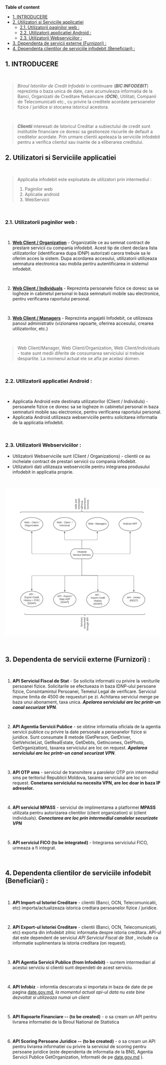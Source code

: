 **Table of content**

- [1. INTRODUCERE](#1-introducere)
- [2. Utilizatori si Serviciile applicatiei](#2-utilizatori-si-serviciile-applicatiei)
  - [2.1. Utilizatorii paginilor web :](#21-utilizatorii-paginilor-web-)
  - [2.2. Utilizatorii applicatiei Android :](#22-utilizatorii-applicatiei-android-)
  - [2.3. Utilizatorii Webserviciilor :](#23-utilizatorii-webserviciilor-)
- [3. Dependenta de servicii externe (Furnizori) :](#3-dependenta-de-servicii-externe-furnizori-)
- [4. Dependenta clientilor de serviciile infodebit (Beneficiari) :](#4-dependenta-clientilor-de-serviciile-infodebit-beneficiari-)

## 1. INTRODUCERE

<br/>

> *Biroul Istoriilor de Credit Infodebi* in continuare (***BIC INFODEBIT***) reprezinta o baza unica de date, care acumuleaza informatia de la Banci, Organizatii de Creditare Nebancare (***OCN***), Utilitati, Companii de Telecomunicatii etc., cu privire la creditele acordate persoanelor fizice / juridice si stocarea istoricul acestora.

<br/>

> ***Clientii*** interesati de Istoricul Creditar a subiectului de credit sunt institutiile financiare ce doresc sa gestioneze riscurile de default a creditelor acordate. Prin urmare clientii apeleaza la serviciile infodebit pentru a verifica clientul sau inainte de a eliberarea creditului.


## 2. Utilizatori si Serviciile applicatiei

<br/>

> Applicatia infodebit este exploatata de utilizatori prin intermediul :
> 1. Paginilor web
> 2. Aplicatie android
> 3. WebServicii 

<br/>

### 2.1. Utilizatorii paginilor web :

<br/>

1. **[Web Client / Organization](/ref_doc/WebClientOrg.md)** - Organizatiile ce au semnat contract de prestare servicii cu compania infodebit. Acest tip de client declara lista utilizatorilor (identificarea dupa IDNP) autorizati carora trebuie sa le oferim acces la sistem.
Dupa acordarea accesului, utilizatorii utilizeaza semnatura electronica sau mobila pentru autentificarea in sistemul infodebit.

<br/>

2. **[Web Client / Individuals](/ref_doc\WebClientIndividuals.md)** - Reprezinta persoanele fizice ce doresc sa se logheze in cabinetul personal in baza semnaturii mobile sau electronice, pentru verificarea raportului personal.

<br/>

3. **[Web Client / Managers](/ref_doc/WebManagers.md)** - Reprezinta angajatii Infodebit, ce utilizeaza panoul administrativ (vizionarea rapoarte, oferirea accesului, crearea utilizatorilor, etc.)

<br/>

> Web Client/Manager, Web Client/Organization, Web Client/Individuals - toate sunt medii diferite de consumarea serviciului si trebuie despartite. La momenul actual ele se afla pe acelasi domen.

<br/>

### 2.2. Utilizatorii applicatiei Android :

<br/>

- Applicatia Android este destinata utilizatorilor (Client / Individuls) - persoanele fizice ce doresc sa se logheze in cabinetul personal in baza semnaturii mobile sau electronice, pentru verificarea raportului personal.
- Applicatia Android utilizeaza webserviciile pentru solicitarea informatia de la applicatia infodebit.

<br/>


### 2.3. Utilizatorii Webserviciilor : 

- Utilizatorii Webserviciile sunt (Client / Organizations) - clientii ce au incheiate contract de prestari servicii cu compania infodebit.
- Utilizatorii dati utilizeaza webserviciile pentru integrarea produsului infodebit in applicatia proprie.

<br/>

![Infodebit Services](img/Service_Actors.png)

<br/>

## 3. Dependenta de servicii externe (Furnizori) : 

<br/>

1. **API Serviciul Fiscal de Stat** - Se solicita informatii cu privire la veniturile persoanei fizice. Solicitarile se efectueaza in baza IDNP-ului persoane fizice, Consintamintul Persoanei, Temeiul Legal de verificare. Serviciul impune limita de 4500 de requesturi pe zi. Achitarea serviciul merge pe baza unui abonament, taxa unica. ***Apelarea serviciului are loc printr-un canal securizat VPN***.

<br/>

2. **API Agemtia Servicii Publice** - se obtine informatia oficiala de la agentia servicii publice cu privire la date personale a persoanelor fizice si juridice. Sunt consumate 8 metode (GetPerson, GetDriver, GetVehicleList, GetRealEstate, GetDebts, GetIncomes, GetPhoto, GetOrganization), taxarea serviciului are loc on request. ***Apelarea serviciului are loc printr-un canal securizat VPN***.

<br/>

3. **API OTP sms** - serviciul de transmitere a parolelor OTP prin intermediul sms pe teritoriul Republicii Moldova, taxarea serviciului are loc on request. **Conetarea serviciului nu necesita VPN, are loc doar in baza IP adreselor.**


<br/>

4. **API serviciul MPASS** - serviciul de implimentarea a platformei **MPASS** utilizata pentru autorizarea clientilor (client organization) si (client individuals). ***Conectarea are loc prin intermediul canalelor securizate VPN***

<br/>

5. **API serviciul FICO (to be integrated)** - Integrarea serviciului FICO, urmeaza a fi integrat.

<br/>

## 4. Dependenta clientilor de serviciile infodebit (Beneficiari) :

<br/>

1. **API Import-ul Istoriei Creditare** - clientii (Banci, OCN, Telecomunicatii, etc) importa/actualizeaza istorica credtara persoanelor fizice / juridice.

<br/>

2. **API Export-ul Istoriei Creditare** - clientii (Banci, OCN, Telecomunicatii, etc) exporta din infodebit zilnic informatia despre istoria creditara. API-ul dat este dependent de serviciul *API Serviciul Fiscal de Stat* , include ca informatie suplimentara la istoria creditara (on request).

<br/>

3. **API Agentia Servicii Publice (from Infodebit)** - suntem intermediari al acestui serviciu si clientii sunt dependeti de acest serviciu.

<br/>

4. **API Infobiz** - informtia descarcata si importata in baza de date de pe pagina [date.gov.md](https://date.gov.md/), *la momentul actual api-ul data nu este bine dezvoltat si utilizeaza numai un client*

<br/>

5. **API Rapoarte Financiare -- (to be created)** - o sa cream un API pentru livrarea informatiei de la Biroul National de Statistica

<br/>

6. **API Scoring Persoane Juridice -- (to be created)** - o sa cream un API pentru livrarea informatiei cu privire la serviciul de scoring pentru persoane juridice (este dependenta de informatia de la BNS, Agentia Servicii Publice GetOrganization, Informatii de pe [date.gov.md](https://date.gov.md/) ).
